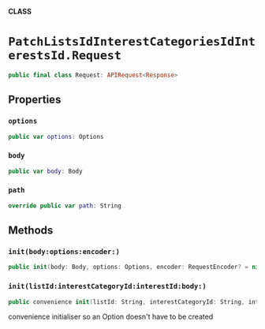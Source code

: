 **CLASS**

# `PatchListsIdInterestCategoriesIdInterestsId.Request`

```swift
public final class Request: APIRequest<Response>
```

## Properties
### `options`

```swift
public var options: Options
```

### `body`

```swift
public var body: Body
```

### `path`

```swift
override public var path: String
```

## Methods
### `init(body:options:encoder:)`

```swift
public init(body: Body, options: Options, encoder: RequestEncoder? = nil)
```

### `init(listId:interestCategoryId:interestId:body:)`

```swift
public convenience init(listId: String, interestCategoryId: String, interestId: String, body: Body)
```

convenience initialiser so an Option doesn't have to be created
